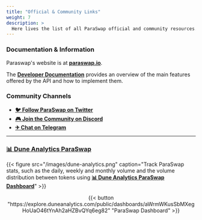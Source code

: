 ```yaml
---
title: "Official & Community Links"
weight: 7
description: >
  Here lives the list of all ParaSwap official and community resources.
---
```


### Documentation & Information

Paraswap's website is at **[paraswap.io](https://paraswap.io/)**.

The **[Developer Documentation](https://paraswapv2.docs.apiary.io/#)** provides an overview of the main features offered by the API and how to implement them.

### Community Channels

- **[🐦 Follow ParaSwap on Twitter](https://twitter.com/paraswap)**
- **[🎮 Join the Community on Discord](https://discord.gg/wYePFfR)**
- **[✈ Chat on Telegram](https://t.me/paraswap)**

---

### [📊 Dune Analytics ParaSwap](https://explore.duneanalytics.com/public/dashboards/aWrmWKusSbMXegHoUaO46tYnAh2aHZBvQYq6eg82)

{{< figure src="/images/dune-analytics.png" caption="Track ParaSwap stats, such as the daily, weekly and monthly volume and the volume distribution between tokens using **[📊 Dune Analytics ParaSwap Dashboard](https://explore.duneanalytics.com/public/dashboards/aWrmWKusSbMXegHoUaO46tYnAh2aHZBvQYq6eg82)**" >}}

<div align ="center">{{< button "https://explore.duneanalytics.com/public/dashboards/aWrmWKusSbMXegHoUaO46tYnAh2aHZBvQYq6eg82" "ParaSwap Dashboard" >}}</div>